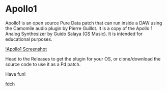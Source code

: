 # Apollo1

Apollo1 is an open source Pure Data patch that can run inside a DAW using the Camomile audio plugin by Pierre Guillot. It is a copy of the Apollo 1 Analog Synthesizer by Guido Salaya (GS Music). It is intended for educational purposes.

[!Apollo1 Screenshot](Apollo1.png "Apollo1 Graphical Interface")

Head to the Releases to get the plugin for your OS, or clone/download the source code to use it as a Pd patch.

Have fun!

fdch

